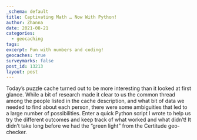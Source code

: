 ```yaml
---
_schema: default
title: Captivating Math … Now With Python!
author: Zhanna
date: 2021-08-21
categories:
  - geocaching
tags:
excerpt: Fun with numbers and coding!
geocaches: true
surveymarks: false
post_id: 13213
layout: post
---
```


Today’s puzzle cache turned out to be more interesting than it looked at first glance. While a bit of research made it clear to us the common thread among the people listed in the cache description, and what bit of data we needed to find about each person, there were some ambiguities that led to a large number of possibilities. Enter a quick Python script I wrote to help us try the different outcomes and keep track of what worked and what didn’t\! It didn’t take long before we had the “green light” from the Certitude geo-checker.
